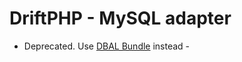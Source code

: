 # DriftPHP - MySQL adapter

 - Deprecated. Use [DBAL Bundle](https://github.com/driftphp/dbal-bundle) instead - 
